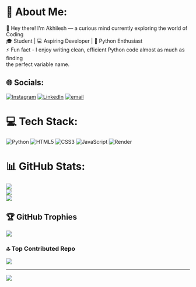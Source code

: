 # 💫 About Me:
👋 Hey there! I'm Akhilesh — a curious mind currently exploring the world of Coding<br>🎓 Student | 💻 Aspiring Developer | 🐍 Python Enthusiast<br>⚡ Fun fact - I enjoy writing clean, efficient Python code almost as much as finding<br> the perfect variable name.


## 🌐 Socials:
[![Instagram](https://img.shields.io/badge/Instagram-%23E4405F.svg?logo=Instagram&logoColor=white)](https://instagram.com/iblameakhilesh_) [![LinkedIn](https://img.shields.io/badge/LinkedIn-%230077B5.svg?logo=linkedin&logoColor=white)](https://linkedin.com/in/akhilesh-sappal-73b067368) [![email](https://img.shields.io/badge/Email-D14836?logo=gmail&logoColor=white)](mailto:akhileshcodes.tech@gmail.com) 

# 💻 Tech Stack:
![Python](https://img.shields.io/badge/python-3670A0?style=for-the-badge&logo=python&logoColor=ffdd54) ![HTML5](https://img.shields.io/badge/html5-%23E34F26.svg?style=for-the-badge&logo=html5&logoColor=white) ![CSS3](https://img.shields.io/badge/css3-%231572B6.svg?style=for-the-badge&logo=css3&logoColor=white) ![JavaScript](https://img.shields.io/badge/javascript-%23323330.svg?style=for-the-badge&logo=javascript&logoColor=%23F7DF1E) ![Render](https://img.shields.io/badge/Render-%46E3B7.svg?style=for-the-badge&logo=render&logoColor=white)
# 📊 GitHub Stats:
![](https://github-readme-stats.vercel.app/api?username=Akhilesh-Sappal&theme=apprentice&hide_border=false&include_all_commits=true&count_private=true)<br/>
![](https://nirzak-streak-stats.vercel.app/?user=Akhilesh-Sappal&theme=apprentice&hide_border=false)<br/>
![](https://github-readme-stats.vercel.app/api/top-langs/?username=Akhilesh-Sappal&theme=apprentice&hide_border=false&include_all_commits=true&count_private=true&layout=compact)

## 🏆 GitHub Trophies
![](https://github-profile-trophy.vercel.app/?username=Akhilesh-Sappal&theme=apprentice&no-frame=true&no-bg=true&margin-w=4)

### 🔝 Top Contributed Repo
![](https://github-contributor-stats.vercel.app/api?username=Akhilesh-Sappal&limit=5&theme=apprentice&combine_all_yearly_contributions=true)

---
[![](https://visitcount.itsvg.in/api?id=Akhilesh-Sappal&icon=2&color=1)](https://visitcount.itsvg.in)

<!-- Proudly created with GPRM ( https://gprm.itsvg.in ) -->

